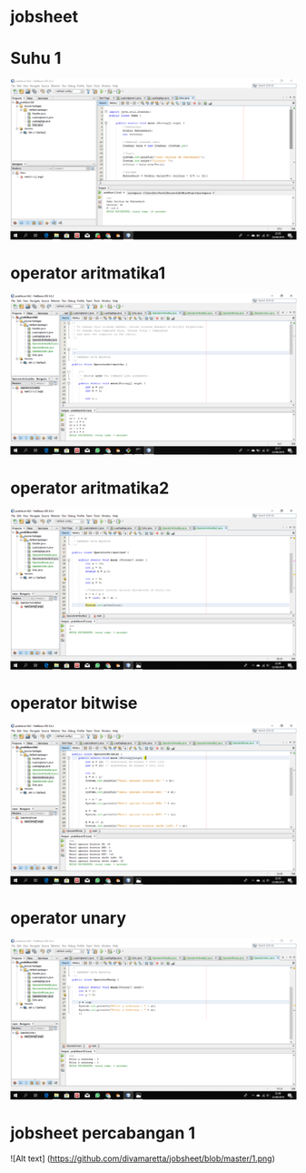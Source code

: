 # jobsheet
# Suhu 1
![Alt Text](https://github.com/divamaretta/jobsheet/blob/master/suhu1.png)
# operator aritmatika1
![Alt Text](https://github.com/divamaretta/jobsheet/blob/master/Screenshot%20(49).png)
# operator aritmatika2
![Alt Text](https://github.com/divamaretta/jobsheet/blob/master/Screenshot%20(50).png)
# operator bitwise 
![Alt Text](https://github.com/divamaretta/jobsheet/blob/master/Screenshot%20(51).png)
# operator unary
![Alt Text](https://github.com/divamaretta/jobsheet/blob/master/Screenshot%20(52).png)
# jobsheet percabangan 1
![Alt text] (https://github.com/divamaretta/jobsheet/blob/master/1.png)
